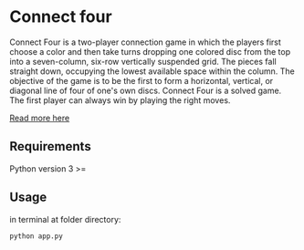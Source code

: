 # Connect four

Connect Four is a two-player connection game in which the players first choose a color and then take turns dropping one colored disc from the top into a seven-column, six-row vertically suspended grid. The pieces fall straight down, occupying the lowest available space within the column. The objective of the game is to be the first to form a horizontal, vertical, or diagonal line of four of one's own discs. Connect Four is a solved game. The first player can always win by playing the right moves. 

[Read more here](https://en.wikipedia.org/wiki/Connect_Four)

## Requirements

Python version 3 >=

## Usage
in terminal at folder directory:

```python
python app.py
```